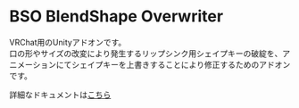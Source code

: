 # BSO BlendShape Overwriter

VRChat用のUnityアドオンです。  
口の形やサイズの改変により発生するリップシンク用シェイプキーの破綻を、アニメーションにてシェイプキーを上書きすることにより修正するためのアドオンです。


詳細なドキュメントは[こちら](https://kusumi-be.github.io/)
